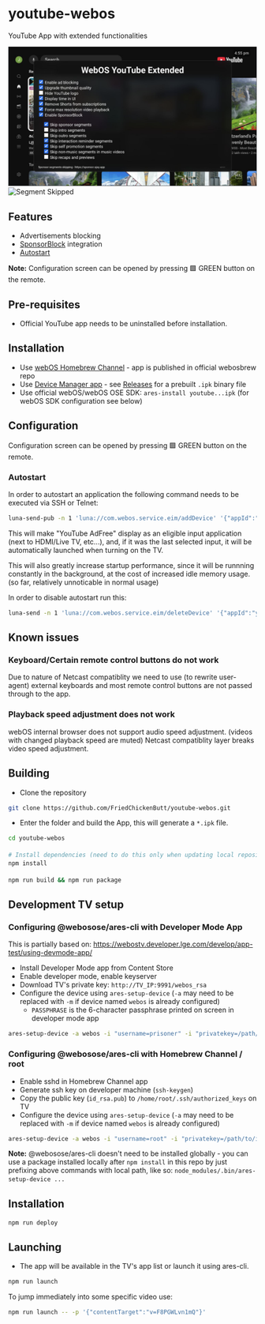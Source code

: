 # youtube-webos

YouTube App with extended functionalities

![Configuration Screen](https://github.com/webosbrew/youtube-webos/blob/main/screenshots/1_sm.jpg?raw=true)
![Segment Skipped](https://github.com/webosbrew/youtube-webos/blob/main/screenshots/2_sm.jpg?raw=true)

## Features

- Advertisements blocking
- [SponsorBlock](https://sponsor.ajay.app/) integration
- [Autostart](#autostart)

**Note:** Configuration screen can be opened by pressing 🟩 GREEN button on the remote.

## Pre-requisites

- Official YouTube app needs to be uninstalled before installation.

## Installation

- Use [webOS Homebrew Channel](https://github.com/webosbrew/webos-homebrew-channel) - app is published in official webosbrew repo
- Use [Device Manager app](https://github.com/webosbrew/dev-manager-desktop) - see [Releases](https://github.com/webosbrew/youtube-webos/releases) for a
  prebuilt `.ipk` binary file
- Use official webOS/webOS OSE SDK: `ares-install youtube...ipk` (for webOS SDK configuration
  see below)

## Configuration

Configuration screen can be opened by pressing 🟩 GREEN button on the remote.

### Autostart

In order to autostart an application the following command needs to be executed
via SSH or Telnet:

```sh
luna-send-pub -n 1 'luna://com.webos.service.eim/addDevice' '{"appId":"youtube.leanback.v4","pigImage":"","mvpdIcon":""}'
```

This will make "YouTube AdFree" display as an eligible input application (next
to HDMI/Live TV, etc...), and, if it was the last selected input, it will be
automatically launched when turning on the TV.

This will also greatly increase startup performance, since it will be runnning
constantly in the background, at the cost of increased idle memory usage.
(so far, relatively unnoticable in normal usage)

In order to disable autostart run this:

```sh
luna-send -n 1 'luna://com.webos.service.eim/deleteDevice' '{"appId":"youtube.leanback.v4"}'
```

## Known issues

### Keyboard/Certain remote control buttons do not work
Due to nature of Netcast compatiblity we need to use (to rewrite user-agent)
external keyboards and most remote control buttons are not passed through to
the app.

### Playback speed adjustment does not work
webOS internal browser does not support audio speed adjustment. (videos with
changed playback speed are muted) Netcast compatiblity layer breaks video speed
adjustment.

## Building

- Clone the repository

```sh
git clone https://github.com/FriedChickenButt/youtube-webos.git
```

- Enter the folder and build the App, this will generate a `*.ipk` file.

```sh
cd youtube-webos

# Install dependencies (need to do this only when updating local repository / package.json is changed)
npm install

npm run build && npm run package
```

## Development TV setup

### Configuring @webosose/ares-cli with Developer Mode App

This is partially based on: https://webostv.developer.lge.com/develop/app-test/using-devmode-app/

- Install Developer Mode app from Content Store
- Enable developer mode, enable keyserver
- Download TV's private key: `http://TV_IP:9991/webos_rsa`
- Configure the device using `ares-setup-device` (`-a` may need to be replaced with `-m` if device named `webos` is already configured)
  - `PASSPHRASE` is the 6-character passphrase printed on screen in developer mode app

```sh
ares-setup-device -a webos -i "username=prisoner" -i "privatekey=/path/to/downloaded/webos_rsa" -i "passphrase=PASSPHRASE" -i "host=TV_IP" -i "port=9922"
```

### Configuring @webosose/ares-cli with Homebrew Channel / root

- Enable sshd in Homebrew Channel app
- Generate ssh key on developer machine (`ssh-keygen`)
- Copy the public key (`id_rsa.pub`) to `/home/root/.ssh/authorized_keys` on TV
- Configure the device using `ares-setup-device` (`-a` may need to be replaced with `-m` if device named `webos` is already configured)

```sh
ares-setup-device -a webos -i "username=root" -i "privatekey=/path/to/id_rsa" -i "passphrase=SSH_KEY_PASSPHRASE" -i "host=TV_IP" -i "port=22"
```

**Note:** @webosose/ares-cli doesn't need to be installed globally - you can use a package installed locally after `npm install` in this repo by just prefixing above commands with local path, like so: `node_modules/.bin/ares-setup-device ...`

## Installation

```
npm run deploy
```

## Launching

- The app will be available in the TV's app list or launch it using ares-cli.

```sh
npm run launch
```

To jump immediately into some specific video use:

```sh
npm run launch -- -p '{"contentTarget":"v=F8PGWLvn1mQ"}'
```
